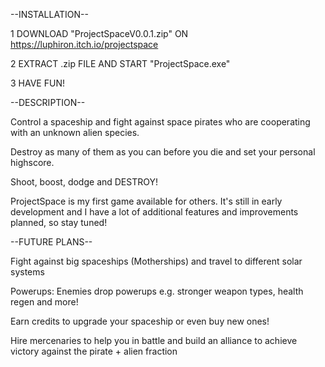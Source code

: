 --INSTALLATION--

1 DOWNLOAD "ProjectSpaceV0.0.1.zip" ON https://luphiron.itch.io/projectspace

2 EXTRACT .zip FILE AND START "ProjectSpace.exe"

3 HAVE FUN!

--DESCRIPTION--

Control a spaceship and fight against space pirates who are cooperating with an unknown alien species.

Destroy as many of them as you can before you die and set your personal highscore.

Shoot, boost, dodge and DESTROY!

ProjectSpace is my first game available for others. It's still in early development and I have a lot of additional features and improvements planned, so stay tuned!


--FUTURE PLANS--

Fight against big spaceships (Motherships) and travel to different solar systems

Powerups: Enemies drop powerups e.g. stronger weapon types, health regen and more!

Earn credits to upgrade your spaceship or even buy new ones!

Hire mercenaries to help you in battle and build an alliance to achieve victory against the pirate + alien fraction

